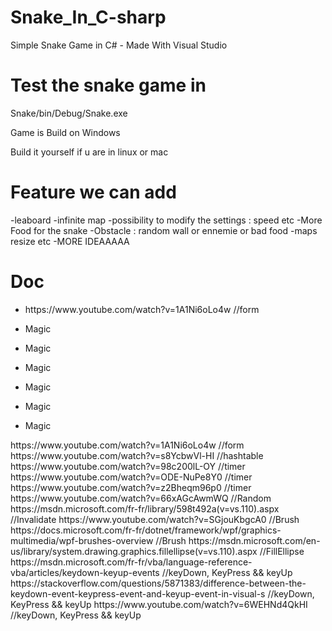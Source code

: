 # Snake_In_C-sharp
Simple Snake Game in C# - Made With Visual Studio

# Test the snake game in 
Snake/bin/Debug/Snake.exe

Game is Build on Windows

Build it yourself if u are in linux or mac

# Feature we can add
-leaboard 
-infinite map
-possibility to modify the settings : speed etc
-More Food for the snake
-Obstacle : random wall or ennemie or bad food
-maps resize etc
-MORE IDEAAAAA

# Doc
<ul>
<li><p>https://www.youtube.com/watch?v=1A1Ni6oLo4w //form</p></li>
<li><p>Magic</p></li>
<li><p>Magic</p></li>
<li><p>Magic</p></li>
<li><p>Magic</p></li>
<li><p>Magic</p></li>
<li><p>Magic</p></li>
</ul>
https://www.youtube.com/watch?v=1A1Ni6oLo4w //form
https://www.youtube.com/watch?v=s8YcbwVl-HI //hashtable
https://www.youtube.com/watch?v=98c200lL-OY //timer
https://www.youtube.com/watch?v=ODE-NuPe8Y0 //timer
https://www.youtube.com/watch?v=z2Bheqm96p0 //timer
https://www.youtube.com/watch?v=66xAGcAwmWQ //Random
https://msdn.microsoft.com/fr-fr/library/598t492a(v=vs.110).aspx //Invalidate
https://www.youtube.com/watch?v=SGjouKbgcA0 //Brush
https://docs.microsoft.com/fr-fr/dotnet/framework/wpf/graphics-multimedia/wpf-brushes-overview //Brush
https://msdn.microsoft.com/en-us/library/system.drawing.graphics.fillellipse(v=vs.110).aspx //FillEllipse
https://msdn.microsoft.com/fr-fr/vba/language-reference-vba/articles/keydown-keyup-events //keyDown, KeyPress && keyUp
https://stackoverflow.com/questions/5871383/difference-between-the-keydown-event-keypress-event-and-keyup-event-in-visual-s //keyDown, KeyPress && keyUp
https://www.youtube.com/watch?v=6WEHNd4QkHI //keyDown, KeyPress && keyUp
